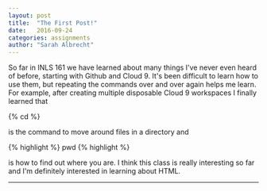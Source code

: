 ```yaml
---
layout: post
title:  "The First Post!"
date:   2016-09-24
categories: assignments
author: "Sarah Albrecht"
---
```


So far in INLS 161 we have learned about many things I've never even heard of
before, starting with Github and Cloud 9. It's been difficult to learn how to 
use them, but repeating the commands over and over again helps me learn. For 
example, after creating multiple disposable Cloud 9 workspaces I finally learned
that 

\{\% cd \%\} 

is the command to move around files in a directory and

\{\% highlight \%\} pwd \{\% highlight \%\}

is how to find out where you are. I think this class is really interesting so
far and I'm definitely interested in learning about HTML.

---

